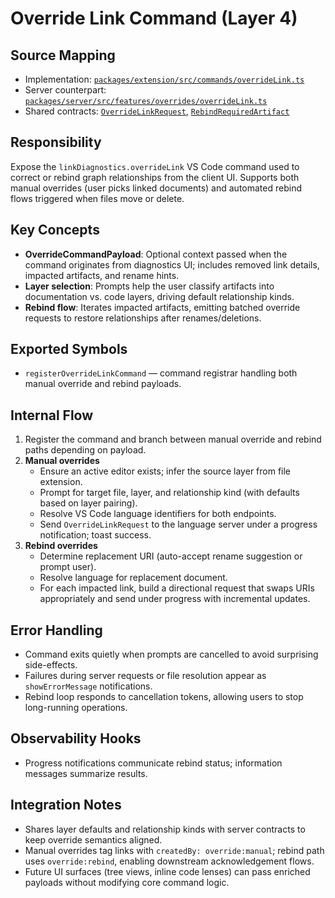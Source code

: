 # Override Link Command (Layer 4)

## Source Mapping
- Implementation: [`packages/extension/src/commands/overrideLink.ts`](../../../packages/extension/src/commands/overrideLink.ts)
- Server counterpart: [`packages/server/src/features/overrides/overrideLink.ts`](../../../packages/server/src/features/overrides/overrideLink.ts)
- Shared contracts: [`OverrideLinkRequest`](../../../packages/shared/src/contracts/overrides.ts), [`RebindRequiredArtifact`](../../../packages/shared/src/contracts/diagnostics.ts)

## Responsibility
Expose the `linkDiagnostics.overrideLink` VS Code command used to correct or rebind graph relationships from the client UI. Supports both manual overrides (user picks linked documents) and automated rebind flows triggered when files move or delete.

## Key Concepts
- **OverrideCommandPayload**: Optional context passed when the command originates from diagnostics UI; includes removed link details, impacted artifacts, and rename hints.
- **Layer selection**: Prompts help the user classify artifacts into documentation vs. code layers, driving default relationship kinds.
- **Rebind flow**: Iterates impacted artifacts, emitting batched override requests to restore relationships after renames/deletions.

## Exported Symbols
- `registerOverrideLinkCommand` — command registrar handling both manual override and rebind payloads.

## Internal Flow
1. Register the command and branch between manual override and rebind paths depending on payload.
2. **Manual overrides**
   - Ensure an active editor exists; infer the source layer from file extension.
   - Prompt for target file, layer, and relationship kind (with defaults based on layer pairing).
   - Resolve VS Code language identifiers for both endpoints.
   - Send `OverrideLinkRequest` to the language server under a progress notification; toast success.
3. **Rebind overrides**
   - Determine replacement URI (auto-accept rename suggestion or prompt user).
   - Resolve language for replacement document.
   - For each impacted link, build a directional request that swaps URIs appropriately and send under progress with incremental updates.

## Error Handling
- Command exits quietly when prompts are cancelled to avoid surprising side-effects.
- Failures during server requests or file resolution appear as `showErrorMessage` notifications.
- Rebind loop responds to cancellation tokens, allowing users to stop long-running operations.

## Observability Hooks
- Progress notifications communicate rebind status; information messages summarize results.

## Integration Notes
- Shares layer defaults and relationship kinds with server contracts to keep override semantics aligned.
- Manual overrides tag links with `createdBy: override:manual`; rebind path uses `override:rebind`, enabling downstream acknowledgement flows.
- Future UI surfaces (tree views, inline code lenses) can pass enriched payloads without modifying core command logic.
